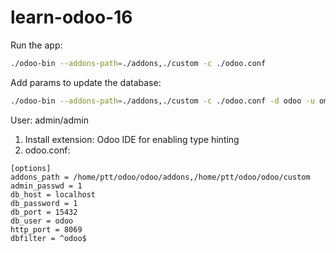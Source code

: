 # learn-odoo-16
Run the app:
```bash
./odoo-bin --addons-path=./addons,./custom -c ./odoo.conf
```
Add params to update the database:
```bash
./odoo-bin --addons-path=./addons,./custom -c ./odoo.conf -d odoo -u om_hospital
```

User: admin/admin

1. Install extension: Odoo IDE for enabling type hinting
2. odoo.conf:
```
[options]
addons_path = /home/ptt/odoo/odoo/addons,/home/ptt/odoo/odoo/custom
admin_passwd = 1
db_host = localhost
db_password = 1
db_port = 15432
db_user = odoo
http_port = 8069
dbfilter = ^odoo$
```